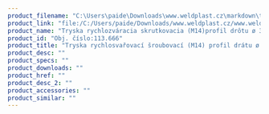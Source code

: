 ```yaml
---
product_filename: "C:\Users\paide\Downloads\www.weldplast.cz\markdown\tryska-rychlosvarovaci-sroubovaci-m14-profil-dratu-o-3-mm-se-stehovacim-raminkem.md"
product_link: "file:/C:/Users/paide/Downloads/www.weldplast.cz/www.weldplast.cz/sk/tryska-rychlosvarovaci-sroubovaci-m14-profil-dratu-o-3-mm-se-stehovacim-raminkem"
product_name: "Tryska rychlozváracia skrutkovacia (M14)profil drôtu ø 3 mm se stehovacím ramienkom"
product_id: "Obj. číslo:113.666"
product_title: "Tryska rychlosvařovací šroubovací (M14) profil drátu ø 3 mm se stehovacím | Weldplast"
product_desc: ""
product_specs: ""
product_downloads: ""
product_href: ""
product_desc_2: ""
product_accessories: ""
product_similar: ""
---
```

